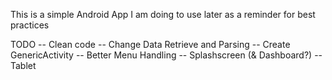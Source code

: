 This is a simple Android App I am doing to use later as a reminder for best practices

TODO
-- Clean code
-- Change Data Retrieve and Parsing
-- Create GenericActivity
-- Better Menu Handling
-- Splashscreen (& Dashboard?)
-- Tablet
